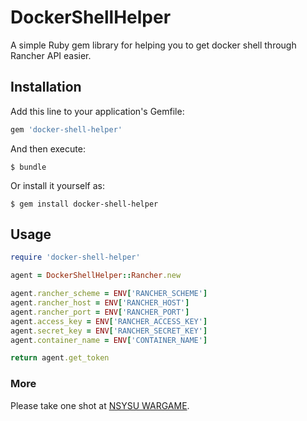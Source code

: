 # DockerShellHelper

A simple Ruby gem library for helping you to get docker shell through Rancher API easier.

## Installation

Add this line to your application's Gemfile:

```ruby
gem 'docker-shell-helper'
```

And then execute:

    $ bundle

Or install it yourself as:

    $ gem install docker-shell-helper

## Usage

```ruby
require 'docker-shell-helper'

agent = DockerShellHelper::Rancher.new

agent.rancher_scheme = ENV['RANCHER_SCHEME']
agent.rancher_host = ENV['RANCHER_HOST']
agent.rancher_port = ENV['RANCHER_PORT']
agent.access_key = ENV['RANCHER_ACCESS_KEY']
agent.secret_key = ENV['RANCHER_SECRET_KEY']
agent.container_name = ENV['CONTAINER_NAME']

return agent.get_token
```

###  More

Please take one shot at [NSYSU WARGAME](https://wargame.cse.nsysu.edu.tw/).

